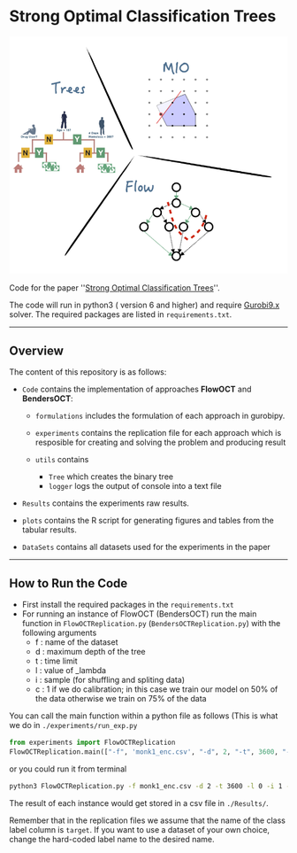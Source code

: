 # Strong Optimal Classification Trees

![Screenshot](logo.png)

Code for the paper ''[Strong Optimal Classification Trees](https://sites.google.com/view/sina-aghaei/home)''.

The code will run in python3 ( version 6 and higher) and require [Gurobi9.x](https://www.gurobi.com/downloads/gurobi-optimizer-eula/) solver. The required packages are listed in `requirements.txt`.

***

## Overview

The content of this repository is as follows:

- `Code` contains the implementation of approaches **FlowOCT** and **BendersOCT**:

    - `formulations` includes the formulation of each approach in gurobipy.

    - `experiments` contains the replication file for each approach which is resposible for creating and solving the problem and producing result

    - `utils` contains
      - `Tree` which creates the binary tree
      - `logger` logs the output of console into a text file
- `Results` contains the experiments raw results.

- `plots` contains the R script for generating figures and tables from the tabular results.

- `DataSets` contains all datasets used for the experiments in the paper


***

## How to Run the Code

- First install the required packages in the `requirements.txt`
- For  running an instance of FlowOCT (BendersOCT) run the main function in `FlowOCTReplication.py` (`BendersOCTReplication.py`) with the following arguments
    - f : name of the dataset
    - d : maximum depth of the tree
    - t : time limit
    - l : value of _lambda
    - i : sample (for shuffling and spliting data)
    - c : 1 if we do calibration; in this case we train our model on 50% of the data otherwise we train on 75% of the data

You can call the main function within a python file as follows (This is what we do in `./experiments/run_exp.py`

```python
from experiments import FlowOCTReplication
FlowOCTReplication.main(["-f", 'monk1_enc.csv', "-d", 2, "-t", 3600, "-l", 0, "-i", 1, "-c", 1])
```
or you could run it from terminal    

```bash
python3 FlowOCTReplication.py -f monk1_enc.csv -d 2 -t 3600 -l 0 -i 1 -c 1
```

The result of each instance would get stored in a csv file in `./Results/`.

Remember that in the replication files we assume that the name of the class label column is `target`. If you want to use a dataset of your own choice,
change the hard-coded label name to the desired name.




